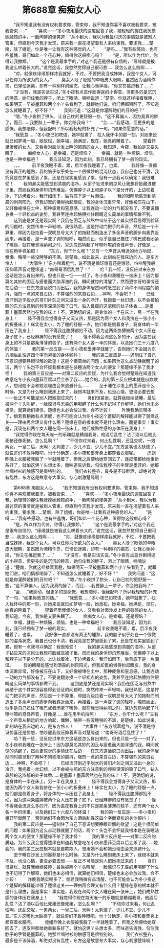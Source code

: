 # 　　第688章 痴痴女人心
　　“我不知道我有没有权利要求你，管束你，我不知道你喜不喜欢被我要求，被我管束……”
　　“喜欢——”冬小夜用最快的速度回答了我，她轻轻的握住我抚摸她脸颊的手，一脸陶醉的傻笑道：“从小到大，我以为我最讨厌的事情就是被别人管束，但直到今天我才发现，原来我一直在渴望着有人来约束我，要求我……楚南，除了姐姐，你是唯一让我有这种感觉的人。”
　　“是吗……”我有些感动，也有些羞愧，哥们如此一个花心种，值得你这般痴心吗？
　　“是，所以作为代价，你得让我撒娇。”
　　“这个是我最拿手的，”对这个我还是很有自信的，“缘缘就是被我这么哄着长大的。”说完这话，我忽然觉得自己很可悲……我怎么这么贱啊……
　　“对，就像疼缘缘那样疼我就好，不过，不要把我当成妹妹，我是个女人，可以任你为所欲为的女人。”
　　臭女人眨了眨她的单眼皮大眼睛，虽然因为酒精作祟，已惺忪迷离，却有一种别样的媚态，让我心驰神摇，“你又在挑逗我了……”
　　“才没有，我是实话实说，”冬小夜有点恶作剧得逞的小得意，但更多的是沉沉的睡意，她勾住我的脖子，闭上了眼睛，喃喃说道：“楚南，你就这样搂着我睡，如果明天一早被墨菲和两个小丫头看到了，就跟她们说，咱们俩都喝醉了，不知道怎么就睡着了，好不好？”
　　我笑问道：“这就是你灌醉她们的目的吧？”
　　“嗯，”冬小夜拱了拱头，让自己枕的更舒服一些，“这不算骗人，因为我真的醉了，而且……我要醉上一辈子，你会陪我吗？”
　　“会……”我感动，但更多的是感慨，我想陪你，但我配吗？所以我轻轻的补充了一句，“如果你愿意的话。”
　　“我愿意……”冬小夜已如呓语，她早就累了，枕入我怀中的那一刻，对她来说就已如梦境一般，她放松，她幸福，她满足，现在，她真的睡着了。
　　望着怀里傻傻的女人，又看看对面沙发上睡的憨憨的女人，我知道，今夜，我怕是又要失眠了。
　　痴痴女人心，是幸福，还是烦恼？
　　幸福，就是一种烦恼，烦恼，也是一种幸福吧？
　　我应该知足，因为此刻，我已经拥有了梦一般的现实。
　　。。。
　　前半夜我睡不着，累，后半夜我睡着了，也累。
　　我好像一直都没有真正的睡熟，我的脑子似乎处在一个很微妙的混沌状态，我自己也分不清，我究竟是在梦里感到了累，还是在现实里感到了累，但有一点我可以确定：我很难受！
　　我的鼻尖能感觉到清晨的湿冷，从窗子钻进来的凉风让我想将脸藏进被子里，然而我的身体却灼热难当，仿佛脖子以上和脖子以下是分开的，上边枕着冰，下边烤着火，我汗如雨下，后背底下是一片潮湿。
　　我的眼睛能感觉到清晨的刺目阳光，但我却累的懒得抬起眼皮，我的身体沉重异常，好像被压在山下，又好像被埋在土中，那种疲惫和窒息感，让我连动一动的力气都没有了，不要说翻身换一个轻松点的姿势，我甚至连抬起胳膊挡住眼睛这么简单的事情都做不到。
　　这到底是梦还是现实啊？我仍在困乏与煎熬中纠结于这个其实很容易得到验证的问题时，突然传来一声轻响，我很熟悉，这是拧动门把手的声音，然后是一个不算重、却因为趿拉着一双明显号太大了的拖鞋而制造出了多余声音的脚步向我靠近而来，再接着，是一声变了调的轻呼，嘎然而止，似乎是自己捂住了嘴巴或者闭紧了嘴唇，就在我觉得纳闷之时，耳边忽然响起了咔嚓咔嚓的奇怪声音，好像是……谁在用手机拍照！
　　“东方，你干什么呢？”又有一个声音从稍远的地方响起，慵懒，略带一些没睡够的不满，是楚缘，如此说来，此刻站在我床边的人，是东方怜人！
　　“大事件！”东方喘着粗气，说不清是惊讶惊喜还是惊怒，怕吵醒我般压抑着声音对楚缘道：“南哥哥酒后乱性了！”
　　哈？我一怔，没反应过来东方这话是怎么冒出来的，但也只是一怔——对了，冬小夜和我睡在一张床上！因为那莫名其妙的困乏与疲惫而大脑浑浊的我，瞬间就惊的清醒了，然而更惊讶的事情还在后边——在东方这话脱口而出后，我的身体居然同时感觉到了两种不同程度的颤抖，强烈一点的来自左边，不算强烈的来自右边……神啊，不会吧？！
　　已经流汗到近乎脱水的哥们片刻之间又溢出一身的冷汗，我抱着一丝幻想，以不会被拍照的东方注意到的频率深深的吸了口气，钻入鼻腔的这浓郁的处子体香……是墨菲！墨菲居然也在我的床上！不，更确切的说，是身体的一半在床上，另一半在我身上！
　　怪不得我会觉得身子又沉又热，那是因为两个女人和我挤在一张小小的折叠床上！床实在太小，为了睡的舒服一点，她们都是侧着身子，将身体的一半压在了我身上！
　　怪不得我连胳膊都抬不动，因为这两条胳膊被两个女人压在身子底下，已经麻痹的没有感觉了！
　　怪不得我会流这么多的汗，因为盖在我身上的不只是那条薄薄的毯子，还有两个女人各一半的体重，以及她们三十六度八的体温！
　　我的第一反应是——冬小夜和墨菲早就醒了，否则她们不会因为东方酒后乱性这四个字而紧张的身体颤抖！
　　我的第二反应是——遏制住了自己下意识想要睁眼辩解的欲望！这是个很简单的问题：如果因为这么点动静就醒了的话，两个丫头岂不会怀疑我根本是在装睡沾两个女人的便宜？那楚缘不杀了我才怪！
　　我的第三反应是——对第二反应的质疑，为什么我会觉得楚缘在知道我故意吃冬小夜和墨菲豆腐以后会杀了我……她会的，我的第三反应根本就是自欺欺人，想用她不会和她没理由会来逃避什么……
　　至于睡在沙发上的墨菲是什么时候、又是为什么睡到我床上来了，我根本就来不及，也没心情，更没必要去想——反正不可能是别人把她抱过来的！
　　哥们很紧张，就算我继续装睡，最后被两个丫头叫醒，一脸惊讶与无辜的用喝醉了什么也不记得了作解释，她们也未必相信，就算她们相信，楚缘也未必会放过我、会不计较！
　　昨晚我确实喝多了，倘若我稍微有点清醒，也不可能会认为冬小夜这个蹩脚的解释能过得了楚缘这关——理由再合理又有什么用？楚缘在意的根本就不是什么理由，而是事实！事实是，我现在和两个女人睡在同一张床上，她们成熟性感的身体压在我身上！
　　“我觉得你现在每天唯一的乐趣就是糟蹋我哥，他酒后乱性？沾了酒以后他比死猪还像死猪，怎么乱啊？”
　　“不信你过来看，何止乱性啊，还乱交呢，一男两女，一皇二后，天啊！太刺激了，少儿不宜、少儿不宜。”东方这嘴也太缺德了，就说哥们不敢睁眼吧，也十分确定，冬小夜和墨菲身上都穿着衣服呢。
　　虎姐昨晚上衣服被我脱了一半就睡着了，但我之后便给她穿回去了，连皮带都给她重新系好了，就怕这俩丫头想太多，而味道告诉我，勾住我脖子的手臂是墨菲的，她那丝绸衬衫的触感可是很特别的。
　　我们衣衫整齐，最多是不该醉酒，却绝对没有乱性，东方这是故意夸大事实，存心刺激楚缘啊！

　　第688章 痴痴女人心
　　“我不知道我有没有权利要求你，管束你，我不知道你喜不喜欢被我要求，被我管束……”
　　“喜欢——”冬小夜用最快的速度回答了我，她轻轻的握住我抚摸她脸颊的手，一脸陶醉的傻笑道：“从小到大，我以为我最讨厌的事情就是被别人管束，但直到今天我才发现，原来我一直在渴望着有人来约束我，要求我……楚南，除了姐姐，你是唯一让我有这种感觉的人。”
　　“是吗……”我有些感动，也有些羞愧，哥们如此一个花心种，值得你这般痴心吗？
　　“是，所以作为代价，你得让我撒娇。”
　　“这个是我最拿手的，”对这个我还是很有自信的，“缘缘就是被我这么哄着长大的。”说完这话，我忽然觉得自己很可悲……我怎么这么贱啊……
　　“对，就像疼缘缘那样疼我就好，不过，不要把我当成妹妹，我是个女人，可以任你为所欲为的女人。”
　　臭女人眨了眨她的单眼皮大眼睛，虽然因为酒精作祟，已惺忪迷离，却有一种别样的媚态，让我心驰神摇，“你又在挑逗我了……”
　　“才没有，我是实话实说，”冬小夜有点恶作剧得逞的小得意，但更多的是沉沉的睡意，她勾住我的脖子，闭上了眼睛，喃喃说道：“楚南，你就这样搂着我睡，如果明天一早被墨菲和两个小丫头看到了，就跟她们说，咱们俩都喝醉了，不知道怎么就睡着了，好不好？”
　　我笑问道：“这就是你灌醉她们的目的吧？”
　　“嗯，”冬小夜拱了拱头，让自己枕的更舒服一些，“这不算骗人，因为我真的醉了，而且……我要醉上一辈子，你会陪我吗？”
　　“会……”我感动，但更多的是感慨，我想陪你，但我配吗？所以我轻轻的补充了一句，“如果你愿意的话。”
　　“我愿意……”冬小夜已如呓语，她早就累了，枕入我怀中的那一刻，对她来说就已如梦境一般，她放松，她幸福，她满足，现在，她真的睡着了。
　　望着怀里傻傻的女人，又看看对面沙发上睡的憨憨的女人，我知道，今夜，我怕是又要失眠了。
　　痴痴女人心，是幸福，还是烦恼？
　　幸福，就是一种烦恼，烦恼，也是一种幸福吧？
　　我应该知足，因为此刻，我已经拥有了梦一般的现实。
　　。。。
　　前半夜我睡不着，累，后半夜我睡着了，也累。
　　我好像一直都没有真正的睡熟，我的脑子似乎处在一个很微妙的混沌状态，我自己也分不清，我究竟是在梦里感到了累，还是在现实里感到了累，但有一点我可以确定：我很难受！
　　我的鼻尖能感觉到清晨的湿冷，从窗子钻进来的凉风让我想将脸藏进被子里，然而我的身体却灼热难当，仿佛脖子以上和脖子以下是分开的，上边枕着冰，下边烤着火，我汗如雨下，后背底下是一片潮湿。
　　我的眼睛能感觉到清晨的刺目阳光，但我却累的懒得抬起眼皮，我的身体沉重异常，好像被压在山下，又好像被埋在土中，那种疲惫和窒息感，让我连动一动的力气都没有了，不要说翻身换一个轻松点的姿势，我甚至连抬起胳膊挡住眼睛这么简单的事情都做不到。
　　这到底是梦还是现实啊？我仍在困乏与煎熬中纠结于这个其实很容易得到验证的问题时，突然传来一声轻响，我很熟悉，这是拧动门把手的声音，然后是一个不算重、却因为趿拉着一双明显号太大了的拖鞋而制造出了多余声音的脚步向我靠近而来，再接着，是一声变了调的轻呼，嘎然而止，似乎是自己捂住了嘴巴或者闭紧了嘴唇，就在我觉得纳闷之时，耳边忽然响起了咔嚓咔嚓的奇怪声音，好像是……谁在用手机拍照！
　　“东方，你干什么呢？”又有一个声音从稍远的地方响起，慵懒，略带一些没睡够的不满，是楚缘，如此说来，此刻站在我床边的人，是东方怜人！
　　“大事件！”东方喘着粗气，说不清是惊讶惊喜还是惊怒，怕吵醒我般压抑着声音对楚缘道：“南哥哥酒后乱性了！”
　　哈？我一怔，没反应过来东方这话是怎么冒出来的，但也只是一怔——对了，冬小夜和我睡在一张床上！因为那莫名其妙的困乏与疲惫而大脑浑浊的我，瞬间就惊的清醒了，然而更惊讶的事情还在后边——在东方这话脱口而出后，我的身体居然同时感觉到了两种不同程度的颤抖，强烈一点的来自左边，不算强烈的来自右边……神啊，不会吧？！
　　已经流汗到近乎脱水的哥们片刻之间又溢出一身的冷汗，我抱着一丝幻想，以不会被拍照的东方注意到的频率深深的吸了口气，钻入鼻腔的这浓郁的处子体香……是墨菲！墨菲居然也在我的床上！不，更确切的说，是身体的一半在床上，另一半在我身上！
　　怪不得我会觉得身子又沉又热，那是因为两个女人和我挤在一张小小的折叠床上！床实在太小，为了睡的舒服一点，她们都是侧着身子，将身体的一半压在了我身上！
　　怪不得我连胳膊都抬不动，因为这两条胳膊被两个女人压在身子底下，已经麻痹的没有感觉了！
　　怪不得我会流这么多的汗，因为盖在我身上的不只是那条薄薄的毯子，还有两个女人各一半的体重，以及她们三十六度八的体温！
　　我的第一反应是——冬小夜和墨菲早就醒了，否则她们不会因为东方酒后乱性这四个字而紧张的身体颤抖！
　　我的第二反应是——遏制住了自己下意识想要睁眼辩解的欲望！这是个很简单的问题：如果因为这么点动静就醒了的话，两个丫头岂不会怀疑我根本是在装睡沾两个女人的便宜？那楚缘不杀了我才怪！
　　我的第三反应是——对第二反应的质疑，为什么我会觉得楚缘在知道我故意吃冬小夜和墨菲豆腐以后会杀了我……她会的，我的第三反应根本就是自欺欺人，想用她不会和她没理由会来逃避什么……
　　至于睡在沙发上的墨菲是什么时候、又是为什么睡到我床上来了，我根本就来不及，也没心情，更没必要去想——反正不可能是别人把她抱过来的！
　　哥们很紧张，就算我继续装睡，最后被两个丫头叫醒，一脸惊讶与无辜的用喝醉了什么也不记得了作解释，她们也未必相信，就算她们相信，楚缘也未必会放过我、会不计较！
　　昨晚我确实喝多了，倘若我稍微有点清醒，也不可能会认为冬小夜这个蹩脚的解释能过得了楚缘这关——理由再合理又有什么用？楚缘在意的根本就不是什么理由，而是事实！事实是，我现在和两个女人睡在同一张床上，她们成熟性感的身体压在我身上！
　　“我觉得你现在每天唯一的乐趣就是糟蹋我哥，他酒后乱性？沾了酒以后他比死猪还像死猪，怎么乱啊？”
　　“不信你过来看，何止乱性啊，还乱交呢，一男两女，一皇二后，天啊！太刺激了，少儿不宜、少儿不宜。”东方这嘴也太缺德了，就说哥们不敢睁眼吧，也十分确定，冬小夜和墨菲身上都穿着衣服呢。
　　虎姐昨晚上衣服被我脱了一半就睡着了，但我之后便给她穿回去了，连皮带都给她重新系好了，就怕这俩丫头想太多，而味道告诉我，勾住我脖子的手臂是墨菲的，她那丝绸衬衫的触感可是很特别的。
　　我们衣衫整齐，最多是不该醉酒，却绝对没有乱性，东方这是故意夸大事实，存心刺激楚缘啊！
